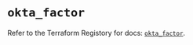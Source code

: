 # `okta_factor`

Refer to the Terraform Registory for docs: [`okta_factor`](https://registry.terraform.io/providers/okta/okta/4.6.2/docs/resources/factor).

